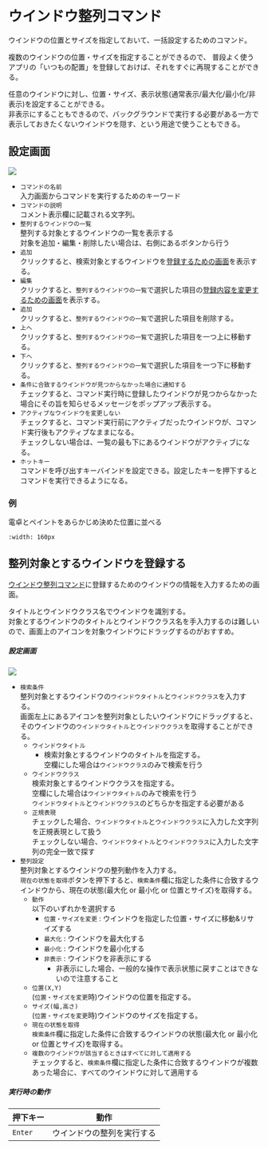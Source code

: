 # ウインドウ整列コマンド

ウインドウの位置とサイズを指定しておいて、一括設定するためのコマンド。  

複数のウインドウの位置・サイズを指定することができるので、
普段よく使うアプリの「いつもの配置」を登録しておけば、それをすぐに再現することができる。

任意のウインドウに対し、位置・サイズ、表示状態(通常表示/最大化/最小化/非表示)を設定することができる。  
非表示にすることもできるので、バックグラウンドで実行する必要がある一方で表示しておきたくないウインドウを隠す、という用途で使うこともできる。

## 設定画面

![](../image/edit-alignwindowcommand.png)

- `コマンドの名前`  
入力画面からコマンドを実行するためのキーワード
- `コマンドの説明`  
コメント表示欄に記載される文字列。
- `整列するウインドウの一覧`  
整列する対象とするウインドウの一覧を表示する  
対象を追加・編集・削除したい場合は、右側にあるボタンから行う
- `追加`  
クリックすると、検索対象とするウインドウを[登録するための画面](#整列対象とするウインドウを登録する)を表示する。
- `編集`  
クリックすると、`整列するウインドウの一覧`で選択した項目の[登録内容を変更するための画面](#整列対象とするウインドウを登録する)を表示する。
- `追加`  
クリックすると、`整列するウインドウの一覧`で選択した項目を削除する。
- `上へ`  
クリックすると、`整列するウインドウの一覧`で選択した項目を一つ上に移動する。
- `下へ`  
クリックすると、`整列するウインドウの一覧`で選択した項目を一つ下に移動する。
- `条件に合致するウインドウが見つからなかった場合に通知する`  
チェックすると、コマンド実行時に登録したウインドウが見つからなかった場合にその旨を知らせるメッセージをポップアップ表示する。
- `アクティブなウインドウを変更しない`  
チェックすると、コマンド実行前にアクティブだったウインドウが、コマンド実行後もアクティブなままになる。  
チェックしない場合は、一覧の最も下にあるウインドウがアクティブになる。
- `ホットキー`  
コマンドを呼び出すキーバインドを設定できる。設定したキーを押下するとコマンドを実行できるようになる。

### 例

電卓とペイントをあらかじめ決めた位置に並べる

```{figure} ../image/alignwindowsample.gif
:width: 160px
```

## 整列対象とするウインドウを登録する

[ウインドウ整列コマンド](#ウインドウ整列コマンド)に登録するためのウインドウの情報を入力するための画面。  

タイトルとウインドウクラス名でウインドウを識別する。  
対象とするウインドウのタイトルとウインドウクラス名を手入力するのは難しいので、画面上のアイコンを対象ウインドウにドラッグするのがおすすめ。

##### 設定画面

![](../image/edit-alignwindowitemcommand.png)

- `検索条件`  
整列対象とするウインドウの`ウインドウタイトル`と`ウインドウクラス`を入力する。  
画面左上にあるアイコンを整列対象としたいウインドウにドラッグすると、そのウインドウの`ウインドウタイトル`と`ウインドウクラス`を取得することができる。
  - `ウインドウタイトル`
    - 検索対象とするウインドウのタイトルを指定する。  
空欄にした場合は`ウインドウクラス`のみで検索を行う
  - `ウインドウクラス`  
検索対象とするウインドウクラスを指定する。  
空欄にした場合は`ウインドウタイトル`のみで検索を行う  
`ウインドウタイトル`と`ウインドウクラス`のどちらかを指定する必要がある
  - `正規表現`  
チェックした場合、`ウインドウタイトル`と`ウインドウクラス`に入力した文字列を正規表現として扱う  
チェックしない場合、`ウインドウタイトル`と`ウインドウクラス`に入力した文字列の完全一致で探す
- `整列設定`  
整列対象とするウインドウの整列動作を入力する。  
`現在の状態を取得`ボタンを押下すると、`検索条件`欄に指定した条件に合致するウインドウから、現在の状態(最大化 or 最小化 or 位置とサイズ)を取得する。
  - `動作`  
以下のいずれかを選択する
    - `位置・サイズを変更` : ウインドウを指定した位置・サイズに移動&リサイズする
    - `最大化` : ウインドウを最大化する
    - `最小化` : ウインドウを最小化する
    - `非表示` : ウインドウを非表示にする
      - 非表示にした場合、一般的な操作で表示状態に戻すことはできないので注意すること
  - `位置(X,Y)`  
(`位置・サイズを変更`時)ウインドウの位置を指定する。
  - `サイズ(幅,高さ)`  
(`位置・サイズを変更`時)ウインドウのサイズを指定する。
  - `現在の状態を取得`  
`検索条件`欄に指定した条件に合致するウインドウの状態(最大化 or 最小化 or 位置とサイズ)を取得する。
  - `複数のウインドウが該当するときはすべてに対して適用する`  
チェックすると、`検索条件`欄に指定した条件に合致するウインドウが複数あった場合に、すべてのウインドウに対して適用する

##### 実行時の動作

|押下キー|動作|
|--|--|
|`Enter`|ウインドウの整列を実行する|

